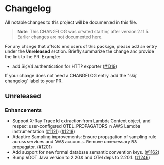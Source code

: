 # Changelog

All notable changes to this project will be documented in this file.

> **Note:** This CHANGELOG was created starting after version 2.11.5. Earlier changes are not documented here.

For any change that affects end users of this package, please add an entry under the **Unreleased** section. Briefly summarize the change and provide the link to the PR. Example:

- add SigV4 authentication for HTTP exporter
  ([#1019](https://github.com/aws-observability/aws-otel-java-instrumentation/pull/1019))

If your change does not need a CHANGELOG entry, add the "skip changelog" label to your PR.

## Unreleased

### Enhancements

- Support X-Ray Trace Id extraction from Lambda Context object, and respect user-configured OTEL_PROPAGATORS in AWS Lamdba instrumentation
  ([#1191](https://github.com/aws-observability/aws-otel-java-instrumentation/pull/1191)) ([#1218](https://github.com/aws-observability/aws-otel-java-instrumentation/pull/1218))
- Adaptive Sampling improvements: Ensure propagation of sampling rule across services and AWS accounts. Remove unnecessary B3 propagator.
  ([#1201](https://github.com/aws-observability/aws-otel-java-instrumentation/pull/1201))
- Add support for new formal database semantic convention keys.
  ([#1162](https://github.com/aws-observability/aws-otel-java-instrumentation/pull/1162))
- Bump ADOT Java version to 2.20.0 and OTel deps to 2.20.1.
  ([#1246](https://github.com/aws-observability/aws-otel-java-instrumentation/pull/1246))
